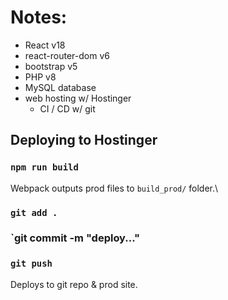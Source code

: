 # Notes:
- React v18
- react-router-dom v6
- bootstrap v5
- PHP v8
- MySQL database
- web hosting w/ Hostinger 
    - CI / CD w/ git

## Deploying to Hostinger
### `npm run build`

Webpack outputs prod files to `build_prod/` folder.\

### `git add .`
### `git commit -m "deploy..."
### `git push`

Deploys to git repo & prod site.

